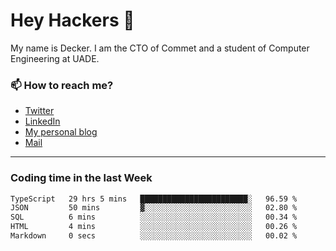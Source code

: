 # Hey Hackers 👋

My name is Decker. I am the CTO of Commet and a student of Computer Engineering at UADE.

### 📫 How to reach me?
- [Twitter](https://x.com/0xDecker) 
- [LinkedIn](https://www.linkedin.com/in/decker-urbano/) 
- [My personal blog](http://decker.sh) 
- [Mail](mailto:me@decker.sh)

---

### Coding time in the last Week

<!--START_SECTION:waka-->

```txt
TypeScript   29 hrs 5 mins   ████████████████████████░   96.59 %
JSON         50 mins         ▓░░░░░░░░░░░░░░░░░░░░░░░░   02.80 %
SQL          6 mins          ░░░░░░░░░░░░░░░░░░░░░░░░░   00.34 %
HTML         4 mins          ░░░░░░░░░░░░░░░░░░░░░░░░░   00.26 %
Markdown     0 secs          ░░░░░░░░░░░░░░░░░░░░░░░░░   00.02 %
```

<!--END_SECTION:waka-->

